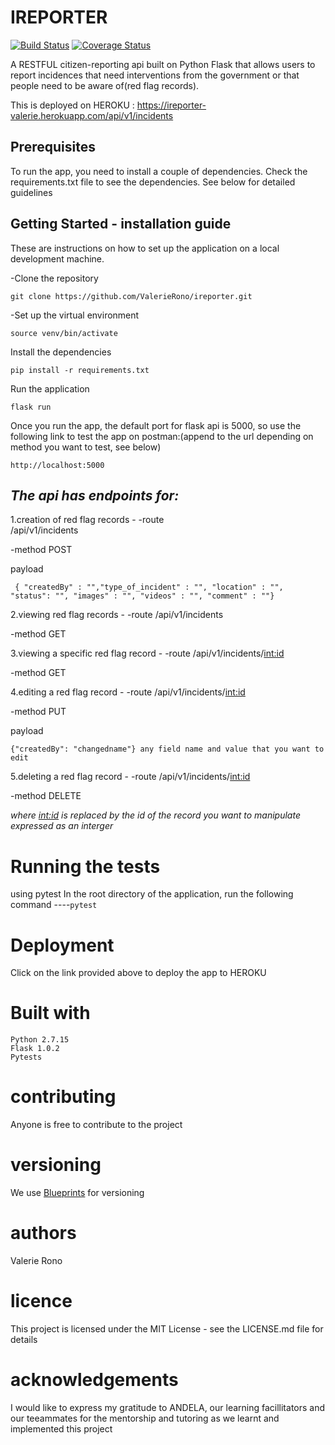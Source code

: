 # **IREPORTER** 
[![Build Status](https://travis-ci.com/ValerieRono/ireporter.svg?branch=develop)](https://travis-ci.com/ValerieRono/ireporter) [![Coverage Status](https://coveralls.io/repos/github/ValerieRono/ireporter/badge.svg?branch=bg-fix-endpoints-output-format)](https://coveralls.io/github/ValerieRono/ireporter?branch=bg-fix-endpoints-output-format)

A RESTFUL citizen-reporting api built on Python Flask that allows users to report incidences that need interventions from the government or that people need to be aware of(red flag records).

This is deployed on HEROKU : https://ireporter-valerie.herokuapp.com/api/v1/incidents


## **Prerequisites**

To run the app, you need to install a couple of dependencies. Check the requirements.txt file to see the dependencies. See below for detailed guidelines

## **Getting Started - installation guide**

These are instructions on how to set up the application on a local development machine.

-Clone the repository
```
git clone https://github.com/ValerieRono/ireporter.git
```
-Set up the virtual environment
```
source venv/bin/activate
```
Install the dependencies
```
pip install -r requirements.txt
```
Run the application
```
flask run
```
Once you run the app, the default port for flask api is 5000, so use the following link to test the app on postman:(append to the url depending on method you want to test, see below)
```
http://localhost:5000
```
## *The api has endpoints for:*

1.creation of red flag records - 
-route  
/api/v1/incidents 

-method 
POST

payload
```
 { "createdBy" : "","type_of_incident" : "", "location" : "", "status": "", "images" : "", "videos" : "", "comment" : ""}
```
2.viewing red flag records - 
-route
/api/v1/incidents

-method
GET

3.viewing a specific red flag record -
-route
 /api/v1/incidents/<int:id>

 -method
 GET

4.editing a red flag record -
-route
 /api/v1/incidents/<int:id> 
 
 -method
 PUT
 
  payload 
  ```
  {"createdBy": "changedname"} any field name and value that you want to edit
  ```
5.deleting a red flag record -
-route
 /api/v1/incidents/<int:id>

 -method
 DELETE


*where <int:id> is replaced by the id of the record you want to manipulate expressed as an interger*

# **Running the tests**

using pytest
In the root directory of the application, run the following command
----`pytest`

# **Deployment**

Click on the link provided above to deploy the app to HEROKU

# **Built with**
```
Python 2.7.15
Flask 1.0.2
Pytests
```
# **contributing**

Anyone is free to contribute to the project

# **versioning**

We use [Blueprints](https://sanic.readthedocs.io/en/latest/sanic/blueprints.html) for versioning

# **authors**

Valerie Rono

# **licence**

This project is licensed under the MIT License - see the LICENSE.md file for details

# **acknowledgements**

I would like to express my gratitude to ANDELA, our learning facillitators and our teeammates for the mentorship and tutoring as we learnt and implemented this project


